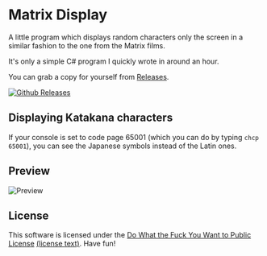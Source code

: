 # Matrix Display
A little program which displays random characters only the screen in a similar
fashion to the one from the Matrix films.

It's only a simple C# program I quickly wrote in around an hour.

You can grab a copy for yourself from
[Releases](https://github.com/thegreatrazz/matrix/releases).

[![Github Releases](https://img.shields.io/github/downloads/thegreatrazz/matrix/latest/total.svg?style=for-the-badge)](https://github.com/thegreatrazz/matrix/releases/download/v1.0/matrix.exe)

## Displaying Katakana characters
If your console is set to code page 65001 (which you can do by typing
`chcp 65001`), you can see the Japanese symbols instead of the Latin ones.

## Preview
![Preview](https://feen.us/5kt2qb.gif)

## License
This software is licensed under the
[Do What the Fuck You Want to Public License](http://www.wtfpl.net/) [(license text)](LICENSE).
Have fun!
